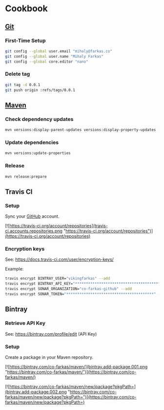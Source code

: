 # Cookbook

## [Git][git]

### First-Time Setup 

```bash
git config --global user.email "mihaly@farkas.co"
git config --global user.name "Mihaly Farkas"
git config --global core.editor "nano"
```

### Delete tag

```bash
git tag -d 0.0.1
git push origin :refs/tags/0.0.1
```

## [Maven][maven]

### Check dependency updates

```bash
mvn versions:display-parent-updates versions:display-property-updates
```

### Update dependencies

```bash
mvn versions:update-properties
```

### Release

```bash
mvn release:prepare
```

## Travis CI

### Setup

Sync your [GitHub][github] account.


[![https://travis-ci.org/account/repositories](travis-ci.accounts.repositories.png "https://travis-ci.org/account/repositories")](https://travis-ci.org/account/repositories)

### Encryption keys

See: https://docs.travis-ci.com/user/encryption-keys/

Example:

```bash
travis encrypt BINTRAY_USER="vikingfarkas" --add
travis encrypt BINTRAY_API_KEY="****************************************" --add
travis encrypt SONAR_ORGANIZATION="co-farkas-github" --add
travis encrypt SONAR_TOKEN="****************************************" --add
```

## Bintray

### Retrieve API Key

See: https://bintray.com/profile/edit (API Key)

### Setup

Create a package in your Maven repository.

[![https://bintray.com/co-farkas/maven/](bintray.add-package.001.png "https://bintray.com/co-farkas/maven/")](https://bintray.com/co-farkas/maven/)

[![https://bintray.com/co-farkas/maven/new/package?pkgPath=](bintray.add-package.002.png "https://bintray.com/co-farkas/maven/new/package?pkgPath=")](https://bintray.com/co-farkas/maven/new/package?pkgPath=)


[git]:       https://git-scm.com/
[maven]:     https://maven.apache.org/
[github]:    https://github.com/
[travis-ci]: https://travis-ci.org/
[bintray]:   https://bintray.com/
